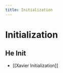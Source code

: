 ```yaml
---
title: Initialization
---
```


# Initialization

## He Init
- [[Xavier Initialization]]














































